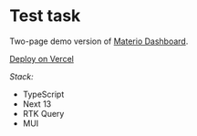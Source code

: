 # Test task

Two-page demo version of [Materio Dashboard](https://demos.themeselection.com/marketplace/materio-mui-react-nextjs-admin-template/demo-5/pages/user-profile/profile/).

[Deploy on Vercel](https://test-task-masterio.vercel.app/)

*Stack:*

- TypeScript
- Next 13
- RTK Query
- MUI
